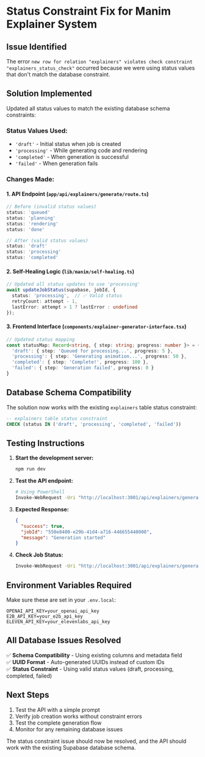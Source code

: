 # Status Constraint Fix for Manim Explainer System

## Issue Identified
The error `new row for relation "explainers" violates check constraint "explainers_status_check"` occurred because we were using status values that don't match the database constraint.

## Solution Implemented
Updated all status values to match the existing database schema constraints:

### Status Values Used:
- `'draft'` - Initial status when job is created
- `'processing'` - While generating code and rendering
- `'completed'` - When generation is successful
- `'failed'` - When generation fails

### Changes Made:

#### 1. API Endpoint (`app/api/explainers/generate/route.ts`)
```typescript
// Before (invalid status values)
status: 'queued'
status: 'planning'
status: 'rendering'
status: 'done'

// After (valid status values)
status: 'draft'
status: 'processing'
status: 'completed'
```

#### 2. Self-Healing Logic (`lib/manim/self-healing.ts`)
```typescript
// Updated all status updates to use 'processing'
await updateJobStatus(supabase, jobId, {
  status: 'processing',  // ✅ Valid status
  retryCount: attempt - 1,
  lastError: attempt > 1 ? lastError : undefined
});
```

#### 3. Frontend Interface (`components/explainer-generator-interface.tsx`)
```typescript
// Updated status mapping
const statusMap: Record<string, { step: string; progress: number }> = {
  'draft': { step: 'Queued for processing...', progress: 5 },
  'processing': { step: 'Generating animation...', progress: 50 },
  'completed': { step: 'Complete!', progress: 100 },
  'failed': { step: 'Generation failed', progress: 0 }
}
```

## Database Schema Compatibility
The solution now works with the existing `explainers` table status constraint:

```sql
-- explainers table status constraint
CHECK (status IN ('draft', 'processing', 'completed', 'failed'))
```

## Testing Instructions

1. **Start the development server:**
   ```bash
   npm run dev
   ```

2. **Test the API endpoint:**
   ```bash
   # Using PowerShell
   Invoke-WebRequest -Uri "http://localhost:3001/api/explainers/generate" -Method POST -Headers @{"Content-Type"="application/json"} -Body '{"prompt":"animate a rotating cube","hasVoiceover":false,"voiceStyle":"educational","language":"english","duration":5,"aspectRatio":"16:9","resolution":"720p","style":"auto"}'
   ```

3. **Expected Response:**
   ```json
   {
     "success": true,
     "jobId": "550e8400-e29b-41d4-a716-446655440000",
     "message": "Generation started"
   }
   ```

4. **Check Job Status:**
   ```bash
   Invoke-WebRequest -Uri "http://localhost:3001/api/explainers/generate?jobId={jobId}"
   ```

## Environment Variables Required
Make sure these are set in your `.env.local`:
```
OPENAI_API_KEY=your_openai_api_key
E2B_API_KEY=your_e2b_api_key
ELEVEN_API_KEY=your_elevenlabs_api_key
```

## All Database Issues Resolved

✅ **Schema Compatibility** - Using existing columns and metadata field  
✅ **UUID Format** - Auto-generated UUIDs instead of custom IDs  
✅ **Status Constraint** - Using valid status values (draft, processing, completed, failed)  

## Next Steps
1. Test the API with a simple prompt
2. Verify job creation works without constraint errors
3. Test the complete generation flow
4. Monitor for any remaining database issues

The status constraint issue should now be resolved, and the API should work with the existing Supabase database schema.

